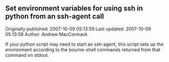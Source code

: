 ## Set environment variables for using ssh in python from an ssh-agent call

Originally published: 2007-10-09 05:13:59
Last updated: 2007-10-09 05:13:59
Author: Andrew MacCormack

If your python script may need to start an ssh-agent, this script sets up the environment according to the bourne-shell commands returned from that command on stdout.